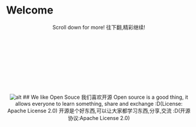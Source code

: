 # Welcome
<center>Scroll down for more! 往下翻,精彩继续!
<br />
<br />
<br />
<br />
<br />
<br />
<br />
<br />
<br />
<br />
<br />
<img src="https://bafybeibgrul57x7ikvkjxkqdbsetysqnndd3qlvtsydacs7nywphkqkpoe.ipfs.dweb.link/One.svg" alt="alt" title="title" />
## We like Open Souce 我们喜欢开源
Open source is a good thing, it allows everyone to learn something, share and exchange :D(License: Apache License 2.0)
开源是个好东西,可以让大家都学习东西,分享,交流 :D(开源协议:Apache License 2.0)
</center>

